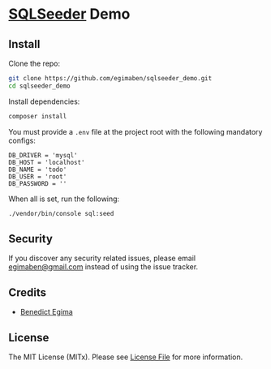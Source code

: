# [SQLSeeder](https://github.com/egimaben/sqlseeder) Demo

## Install

Clone the repo:
``` bash
git clone https://github.com/egimaben/sqlseeder_demo.git
cd sqlseeder_demo
```
Install dependencies:

``` bash
composer install
```

You must provide a `.env` file at the project root with the following mandatory configs:
``` props
DB_DRIVER = 'mysql'
DB_HOST = 'localhost'
DB_NAME = 'todo'
DB_USER = 'root'
DB_PASSWORD = ''

```
When all is set, run the following:

``` bash
./vendor/bin/console sql:seed
```

## Security

If you discover any security related issues, please email egimaben@gmail.com instead of using the issue tracker.

## Credits

- [Benedict Egima][link-author]

## License

The MIT License (MITx). Please see [License File](LICENSE.md) for more information.

[link-author]: https://github.com/egimaben
